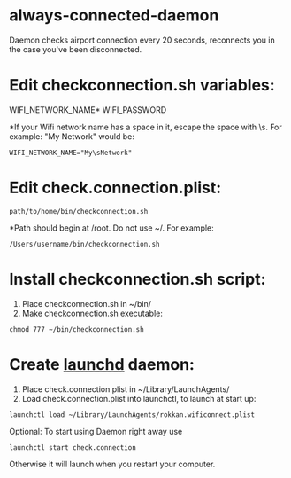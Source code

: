 always-connected-daemon
=======================

Daemon checks airport connection every 20 seconds, reconnects you in the case you've been disconnected.


Edit checkconnection.sh variables:
===================================

WIFI_NETWORK_NAME*
WIFI_PASSWORD

*If your Wifi network name has a space in it, escape the space with \s. For example: 
"My Network" would be:

<pre><code>WIFI_NETWORK_NAME="My\sNetwork"</code></pre>

Edit check.connection.plist:
===========================
<pre><code><string>path/to/home/bin/checkconnection.sh</string></code></pre>

*Path should begin at /root. Do not use ~/. For example: 

<pre><code><string>/Users/username/bin/checkconnection.sh</string></code></pre>


Install checkconnection.sh script:
=====================================

1. Place checkconnection.sh in ~/bin/
2. Make checkconnection.sh executable: 

<pre><code>chmod 777 ~/bin/checkconnection.sh</code></pre>


Create [launchd](https://developer.apple.com/library/mac/#documentation/Darwin/Reference/ManPages/man8/launchd.8.html) daemon:
=====================

1. Place check.connection.plist in ~/Library/LaunchAgents/
2. Load check.connection.plist into launchctl, to launch at start up:

<pre><code>launchctl load ~/Library/LaunchAgents/rokkan.wificonnect.plist</code></pre>

Optional: To start using Daemon right away use 

<pre><code>launchctl start check.connection</code></pre>

Otherwise it will launch when you restart your computer.

